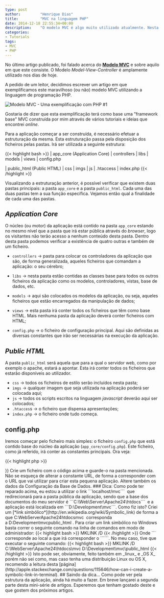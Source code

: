 ```yaml
---
type: post
author:         "Henrique Dias"
title:          "MVC na linguagem PHP"
date: 2014-12-18 22:55:34+00:00
description:    "O modelo MVC é algo muito utilizado atualmente. Nesta primeira parte iremos explicar a estrutura base de uma aplicação MVC e criar o ficheiro principal"
categories:
- Tutorials
tags:
- MVC
- PHP
---
```


No último artigo publicado, foi falado acerca do [**Modelo MVC**](/explanations/mvc-uma-breve-explicacao/) e sobre aquilo em que este consiste. O Modelo _Model-View-Controller_ é amplamente utilizado nos dias de hoje.

A pedido de um leitor, decidimos escrever um artigo em que exemplificamos este maravilhoso (ou não) modelo MVC utilizando a linguagem de programação PHP.

![Modelo MVC - Uma exemplificação com PHP #1](/images/mvcuecphppI.jpg)

Gostaria de dizer que esta exemplificação terá como base uma "framework base" MVC construída por mim através de vários tutoriais e ideias que encontrei _online_.

Para a aplicação começar a ser construída, é necessário efetuar a estruturação da mesma. Esta estruturação passa pela disposição dos ficheiros pelas pastas. Irá ser utilizada a seguinte estrutura:

{{< highlight bash >}}
| app_core (Application Core)
     | controllers
     | libs
     | models
     | views
     | config.php

| public_html (Public HTML)
     | css
     | imgs
     | js
     | .htaccess
     | index.php
{{< /highlight >}}

Visualizando a estruturação anterior, é possível verificar que existem duas pastas principais: a pasta ```app_core``` e a pasta ```public_html```. Cada uma das duas pastas tem a sua função específica. Vejamos então qual a finalidade de cada uma das pastas.


## *Application Core*

O núcleo (ou motor) da aplicação está contido na pasta ```app_core``` estando no mesmo nível que a pasta que irá estar pública através do _browser_, logo os visitantes não terão acesso a nenhum conteúdo desta pasta. Dentro desta pasta podemos verificar a existência de quatro outras e também de um ficheiro.

  * ```controllers``` → pasta para colocar os controladores da aplicação que são, de forma generalizada, aqueles ficheiros que comandam a aplicação: o seu cérebro;

  * ```libs``` → nesta pasta estão contidas as classes base para todos os outros ficheiros da aplicação como os modelos, controladores, vistas, base de dados, etc.

  * ```models``` → aqui são colocados os modelos da aplicação, ou seja, aqueles ficheiros que estão encarregados da manipulação de dados;

  * ```views``` → esta pasta irá conter todos os ficheiros que têm como base HTML. Mais nenhuma pasta da aplicação deverá conter ficheiros com HTML;

  * ```config.php``` → o ficheiro de configuração principal. Aqui são definidas as diversas constantes que irão ser necessárias na execução da aplicação.

## *Public HTML*

A pasta ```public_html``` será aquela que para a qual o servidor web, como por exemplo o apache, estará a apontar. Esta irá conter todos os ficheiros que estarão disponíveis ao utilizador.

  * ```css``` → todos os ficheiros de estilo serão incluídos nesta pasta;
  * ```imgs``` → qualquer imagem que seja utilizada na aplicação poderá ser colocada aqui;
  * ```js``` → todos os scripts escritos na linguagem _javascript_ deverão aqui ser colocados;
  * ```.htacces```s → o ficheiro que dispensa apresentações;
  * ```index.php``` → o ficheiro onde tudo começa.

## config.php

Iremos começar pelo ficheiro mais simples: o ficheiro ```config.php``` que está contido base do núcleo da aplicação (```app_core/config.php```). Este ficheiro, como já referido, irá conter as constantes principais. Ora veja:

{{< highlight php >}}
<?php

/*
* Ficheiro de Configuração
*
* Este ficheiro contém a configuração base deste website/aplicação:
*  1. Constantes Base
*  2. Constantes de Diretórios
*  3. Configuração da Base de Dados
*  4. Definições de erros
*
* Coloque sempre uma barra (/) depois de todos os caminhos.
*/

//1. Constantes Base
define('ROOT', dirname(__FILE__) . '/');
define('URL', 'http://localhost/mvc/');

//2. Constantes de Diretórios
define('DIR_LIBS', ROOT  . 'libs/');
define('DIR_MODELS', ROOT  . 'models/');
define('DIR_VIEWS', ROOT  . 'views/');
define('DIR_CONTROLLERS', ROOT . 'controllers/');
define('DIR_PUBLIC', '../public_html/');

//3. Configuração da Base de Dados
define('DB_TYPE', 'mysql');
define('DB_HOST', 'localhost');
define('DB_NAME', 'dbname');
define('DB_USER', 'dbuser');
define('DB_PASS', 'dbpass');

/*
* 4. Definições de Erros
*
* Defina error_reporting:
*  para -1 de forma a mostrar todos os erros que ocorrem;
*  para  0 de forma a ocultar todos os erros gerados.
*/
error_reporting(-1);
ini_set( 'display_errors','-1');
{{< /highlight >}}

Crie um ficheiro com o código acima e guarde-o na pasta mencionada. Não se esqueça de alterar a constante URL, de forma a corresponder com o URL que vai utilizar para criar esta pequena aplicação. Altere também os dados da Configuração da Base de Dados.


### Dica:


Como pode ter reparado acima, eu estou a utilizar o link ```localhost/mvc```  que redirecionará para a pasta pública da aplicação, sendo que a base dos documentos do meu servidor é ```C:\Web\Server\Apache24\htdocs```  e a aplicação está localizada em ```D:\Development\mvc```.

Como fiz isto? Criei um [*link simbólico*](http://en.wikipedia.org/wiki/Symbolic_link) de forma a que C:WebServerApache24htdocsmvc  corresponda a D:Developmentmvcpublic_html . Para criar um link simbólico no Windows basta correr o seguinte comando na linha de comandos em modo de administrador:

{{< highlight bash >}}
MKLINK /D <novo-link> <local-dos-ficheiros>
{{< /highlight >}}

Onde ```<novo-link```> corresponde ao local a que irá corresponder o ```<local-dos-ficheiros>```. No meu caso, tive que executar o seguinte comando:

{{< highlight bash >}}
MKLINK /D C:\WebServer\Apache24\htdocs\mvc D:\Development\mvc\public_html
{{< /highlight >}}

Isto pode ser, obviamente, feito também em _linux_ e _OS X_ porém não sei como, mas caso tenha uma distribuição Linux ou OS X, recomendo a leitura desta [página](http://apple.stackexchange.com/questions/115646/how-can-i-create-a-symbolic-link-in-terminal).

## Saindo da dica...

Como pode ver pela estrutura da aplicação, ainda há muito a fazer. Em breve lançarei a segunda parte desta mini-série de artigos. Esperemos que tenham gostado deste e que gostem dos próximos artigos.
